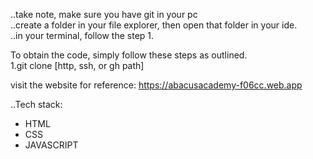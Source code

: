 ..take note, make sure you have git in your pc <br>
..create a folder in your file explorer, then open that folder in your ide. <br>
..in your terminal, follow the step 1. <br>

To obtain the code, simply follow these steps as outlined. <br>
1.git clone [http, ssh, or gh path]

visit the website for reference:
https://abacusacademy-f06cc.web.app

..Tech stack: <br>
<ul>
  <li>HTML</li>
  <li>CSS</li>
  <li>JAVASCRIPT</li>
</ul>





